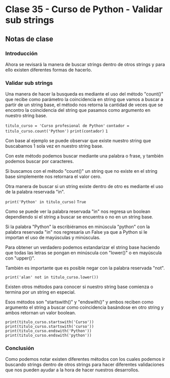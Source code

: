 # Clase 35 - Curso de Python - Validar sub strings

## Notas de clase


### Introducción
Ahora se revisará la manera de buscar strings dentro de otros strings y para ello existen diferentes formas de hacerlo.

### Validar sub strings

Una manera de hacer la busqueda es mediante el uso del método "count()" que recibe como parámetro la coincidencia en string que vamos a buscar a partir de un string base, el método nos retorna la cantidad de veces que se encontro la coincidencia del string que pasamos como argumento en nuestro string base.

`titulo_curso = 'Curso profesional de Python'`
`contador = titulo_curso.count('Python')`
`print(contador)`
`1`

Con base al ejemplo se puede observar que existe nuestro string que buscabamos 1 sola vez en nuestro string base.

Con este método podemos buscar mediante una palabra o frase, y también podemos buscar por caracteres.

Si buscamos con el método "count()" un string que no existe en el string base simplemente nos retornara el valor cero.

Otra manera de buscar si un string existe dentro de otro es mediante el uso de la palabra reservada "in".

`print('Python' in titulo_curso)`
`True`

Como se puede ver la palabra reservada "in" nos regresa un boolean dependiendo si el string a buscar se encuentra o no en un string base.

Si la palabra "Python" la escribiéramos en minúscula "python" con la palabra reservada "in" nos regresaría un False ya que a Python si le importan el uso de mayúsculas y minúsculas.

Para obtener un verdadero podemos estandarizar el string base haciendo que todas las letras se pongan en minúscula con "lower()" o en mayúscula con "upper()".

También es importante que es posible negar con la palabra reservada "not".

`print('alan' not in titulo_curso.lower())`

Existen otros métodos para conocer si nuestro string base comienza o termina por un string en especial.

Esos métodos son "startswith()" y "endswith()" y ambos reciben como argumento el string a buscar como coincidencia basándose en otro string y ambos retornan un valor boolean.

`print(titulo_curso.startswith('Curso'))`
`print(titulo_curso.startswith('curso'))`
`print(titulo_curso.endswith('Python'))`
`print(titulo_curso.endswith('python'))`


### Conclusión 

Como podemos notar existen diferentes métodos con los cuales podemos ir buscando strings dentro de otros strings para hacer diferentes validaciones que nos pueden ayudar a la hora de hacer nuestros desarrollos.